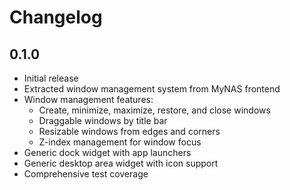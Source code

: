 # Changelog

## 0.1.0

- Initial release
- Extracted window management system from MyNAS frontend
- Window management features:
  - Create, minimize, maximize, restore, and close windows
  - Draggable windows by title bar
  - Resizable windows from edges and corners
  - Z-index management for window focus
- Generic dock widget with app launchers
- Generic desktop area widget with icon support
- Comprehensive test coverage